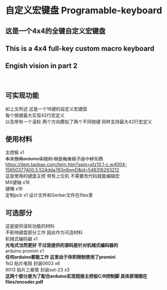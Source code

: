 # 自定义宏键盘 Programable-keyboard

这是一个4x4的全键自定义宏键盘 
----
This is a 4x4 full-key custom macro keyboard
----
Engish vision in part 2
----
<br>

可实现功能
----
如上文所述 这是一个16键的自定义宏键盘<br>
每个按键最大实现42行宏定义<br>
以及带有一个滚轮 两个方向模拟了两个不同按键 同样支持最大42行宏定义<br>


使用材料
----
主控板 x1 <br>
~~本来想用arduino实现的 但是我发现了这个好东西~~ <br>
https://item.taobao.com/item.htm?spm=a1z10.1-c.w4004-15650377400.5.524dda783n9xmD&id=548316293212  <br>
这是使用的键盘主控 带有上位机 不需要改代码就能编辑宏  <br>
MX键轴 x16 <br>
键帽 x16 <br>
定制pcb x1 设计文件和Gerber文件在files里 <br>

可选部分
----
这是提供滚轮功能的材料 <br>
不影响键盘部分工作 因此作为可选材料 <br>
机械式编码器 x1 <br>
**光电式当然更好 不过我提供的源码是针对机械式编码器的** <br>
arduino promini x1 <br>
**任何arduino都能工作 这里由于体积限制使用了promini** <br>
1kΩ 贴片电阻 封装0603 x6 <br>
9013 贴片三极管 封装sot-23 x3 <br>
**这两个部分是为了配合arduino实现短接主控板C/R控制脚 具体原理图在files/encoder.pdf** <br>
